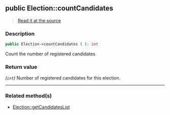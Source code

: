 ## public Election::countCandidates

> [Read it at the source](https://github.com/julien-boudry/Condorcet/blob/master/src/ElectionProcess/CandidatesProcess.php#L42)

### Description    

```php
public Election->countCandidates ( ): int
```

Count the number of registered candidates
    

### Return value   

*(`int`)* Number of registered candidates for this election.


---------------------------------------

### Related method(s)      

* [Election::getCandidatesList](/Docs/ApiReferences/Election%20Class/Election--getCandidatesList.md)    
